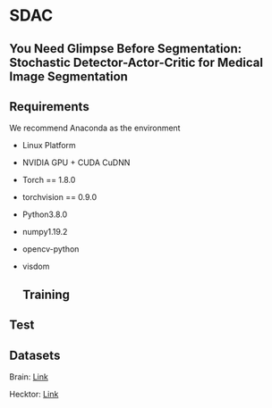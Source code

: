 # SDAC
##  You Need Glimpse Before Segmentation: Stochastic Detector-Actor-Critic for Medical Image Segmentation

## Requirements

We recommend Anaconda as the environment

* Linux Platform
* NVIDIA GPU + CUDA CuDNN
* Torch == 1.8.0
* torchvision == 0.9.0
* Python3.8.0
* numpy1.19.2
* opencv-python
* visdom

  ## Training

## Test

## Datasets

Brain: [Link](https://www.kaggle.com/datasets/mateuszbuda/lgg-mri-segmentation)

Hecktor:  [Link](https://www.aicrowd.com/challenges/miccai-2020-hecktor)
